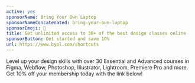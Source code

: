 ```yaml
---
active: yes
sponsorName: Bring Your Own Laptop
sponsorNameConcatenated: bring-your-own-laptop
sponsorEmoji: 🙌
title: Get unlimited access to 30+ of the best design classes online
sponsorButton: Get started and save 10%
url: https://www.byol.com/shortcuts
---
```


Level up your design skills with over 30 Essential and Advanced courses in Figma, Webflow, Photoshop, Illustrator, Lightroom, Premiere Pro and more. Get 10% off your membership today with the link below!